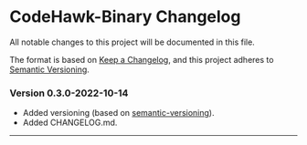 # CodeHawk-Binary Changelog

All notable changes to this project will be documented in this file.

The format is based on
[Keep a Changelog](https://keepachangelog.com/en/1.0.0/),
and this project adheres to [Semantic Versioning](https://semver.org/spec/v2.0.0.html).

### Version 0.3.0-2022-10-14

- Added versioning (based on [semantic-versioning](https://semver.org/)).
- Added CHANGELOG.md.

---
